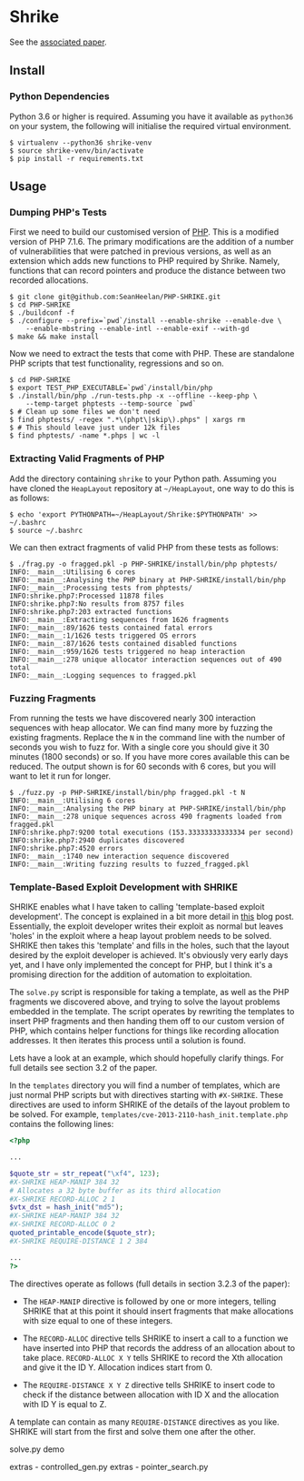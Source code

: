# Shrike

See the [associated paper][1].

## Install

### Python Dependencies

Python 3.6 or higher is required. Assuming you have it available as `python36`
on your system, the following will initialise the required virtual environment.

```
$ virtualenv --python36 shrike-venv
$ source shrike-venv/bin/activate
$ pip install -r requirements.txt
```

## Usage

### Dumping PHP's Tests

First we need to build our customised version of [PHP][2]. This is a modified
version of PHP 7.1.6. The primary modifications are the addition of a number of
vulnerabilities that were patched in previous versions, as well as an extension
which adds new functions to PHP required by Shrike. Namely, functions that can
record pointers and produce the distance between two recorded allocations.

```
$ git clone git@github.com:SeanHeelan/PHP-SHRIKE.git
$ cd PHP-SHRIKE
$ ./buildconf -f
$ ./configure --prefix=`pwd`/install --enable-shrike --enable-dve \
	--enable-mbstring --enable-intl --enable-exif --with-gd
$ make && make install
```

Now we need to extract the tests that come with PHP. These are standalone PHP
scripts that test functionality, regressions and so on.

```
$ cd PHP-SHRIKE
$ export TEST_PHP_EXECUTABLE=`pwd`/install/bin/php
$ ./install/bin/php ./run-tests.php -x --offline --keep-php \
	--temp-target phptests --temp-source `pwd`
$ # Clean up some files we don't need
$ find phptests/ -regex ".*\(phpt\|skip\).phps" | xargs rm
$ # This should leave just under 12k files
$ find phptests/ -name *.phps | wc -l
```

### Extracting Valid Fragments of PHP

Add the directory containing `shrike` to your Python path. Assuming you have
cloned the `HeapLayout` repository at `~/HeapLayout`, one way to do this is as
follows:

```
$ echo 'export PYTHONPATH=~/HeapLayout/Shrike:$PYTHONPATH' >> ~/.bashrc
$ source ~/.bashrc
```

We can then extract fragments of valid PHP from these tests as follows:

```
$ ./frag.py -o fragged.pkl -p PHP-SHRIKE/install/bin/php phptests/
INFO:__main__:Utilising 6 cores
INFO:__main__:Analysing the PHP binary at PHP-SHRIKE/install/bin/php
INFO:__main__:Processing tests from phptests/
INFO:shrike.php7:Processed 11878 files
INFO:shrike.php7:No results from 8757 files
INFO:shrike.php7:203 extracted functions
INFO:__main__:Extracting sequences from 1626 fragments
INFO:__main__:89/1626 tests contained fatal errors
INFO:__main__:1/1626 tests triggered OS errors
INFO:__main__:87/1626 tests contained disabled functions
INFO:__main__:959/1626 tests triggered no heap interaction
INFO:__main__:278 unique allocator interaction sequences out of 490 total
INFO:__main__:Logging sequences to fragged.pkl
```

### Fuzzing Fragments

From running the tests we have discovered nearly 300 interaction sequences with
heap allocator. We can find many more by fuzzing the existing fragments. Replace
the `N` in the command line with the number of seconds you wish to fuzz for.
With a single core you should give it 30 minutes (1800 seconds) or so. If you
have more cores available this can be reduced. The output shown is for 60
seconds with 6 cores, but you will want to let it run for longer.

```
$ ./fuzz.py -p PHP-SHRIKE/install/bin/php fragged.pkl -t N
INFO:__main__:Utilising 6 cores
INFO:__main__:Analysing the PHP binary at PHP-SHRIKE/install/bin/php
INFO:__main__:278 unique sequences across 490 fragments loaded from fragged.pkl
INFO:shrike.php7:9200 total executions (153.33333333333334 per second)
INFO:shrike.php7:2940 duplicates discovered
INFO:shrike.php7:4520 errors
INFO:__main__:1740 new interaction sequence discovered
INFO:__main__:Writing fuzzing results to fuzzed_fragged.pkl
```

### Template-Based Exploit Development with SHRIKE

SHRIKE enables what I have taken to calling 'template-based exploit
development'. The concept is explained in a bit more detail in [this][3] blog
post. Essentially, the exploit developer writes their exploit as normal but
leaves 'holes' in the exploit where a heap layout problem needs to be solved.
SHRIKE then takes this 'template' and fills in the holes, such that the layout
desired by the exploit developer is achieved. It's obviously very early days
yet, and I have only implemented the concept for PHP, but I think it's a
promising direction for the addition of automation to exploitation.

The `solve.py` script is responsible for taking a template, as well as the PHP
fragments we discovered above, and trying to solve the layout problems embedded
in the template. The script operates by rewriting the templates to insert PHP
fragments and then handing them off to our custom version of PHP, which contains
helper functions for things like recording allocation addresses. It then
iterates this process until a solution is found.

Lets have a look at an example, which should hopefully clarify
things. For full details see section 3.2 of the paper.

In the `templates` directory you will find a number of templates, which are just
normal PHP scripts but with directives starting with `#X-SHRIKE`. These
directives are used to inform SHRIKE of the details of the layout problem to be
solved. For example, `templates/cve-2013-2110-hash_init.template.php` contains
the following lines:

```php
<?php

...

$quote_str = str_repeat("\xf4", 123);
#X-SHRIKE HEAP-MANIP 384 32
# Allocates a 32 byte buffer as its third allocation
#X-SHRIKE RECORD-ALLOC 2 1
$vtx_dst = hash_init("md5");
#X-SHRIKE HEAP-MANIP 384 32
#X-SHRIKE RECORD-ALLOC 0 2
quoted_printable_encode($quote_str);
#X-SHRIKE REQUIRE-DISTANCE 1 2 384

...
?>
```

The directives operate as follows (full details in section 3.2.3 of the paper):

* The `HEAP-MANIP` directive is followed by one or more integers, telling SHRIKE
  that at this point it should insert fragments that make allocations with size
  equal to one of these integers.

* The `RECORD-ALLOC` directive tells SHRIKE to insert a call to a function we
  have inserted into PHP that records the address of an allocation about to take
  place. `RECORD-ALLOC X Y` tells SHRIKE to record the Xth allocation and give
  it the ID Y. Allocation indices start from 0.

* The `REQUIRE-DISTANCE X Y Z` directive tells SHRIKE to insert code to check if
  the distance between allocation with ID X and the allocation with ID Y is
  equal to Z.

A template can contain as many `REQUIRE-DISTANCE` directives as you like. SHRIKE
will start from the first and solve them one after the other.

solve.py
demo

extras - controlled_gen.py
extras - pointer_search.py


[1]: https://sean.heelan.io/heaplayout
[2]: https://github.com/SeanHeelan/PHP-SHRIKE
[3]: https://sean.heelan.io
